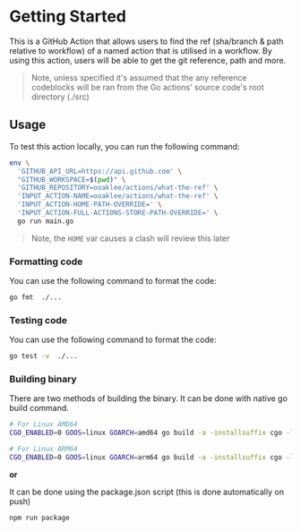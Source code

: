 # Getting Started

This is a GitHub Action that allows users to find the ref (sha/branch & path relative to workflow) of a named action that is utilised in a workflow. By using this action, users will be able to get the git reference, path and more.


> Note, unless specified it's assumed that the any reference codeblocks will be ran from the Go actions' source code's root directory (./src)

## Usage

To test this action locally, you can run the following command:

```sh
env \
  'GITHUB_API_URL=https://api.github.com' \
  "GITHUB_WORKSPACE=$(pwd)" \
  'GITHUB_REPOSITORY=ooaklee/actions/what-the-ref' \
  'INPUT_ACTION-NAME=ooaklee/actions/what-the-ref' \
  'INPUT_ACTION-HOME-PATH-OVERRIDE=' \
  'INPUT_ACTION-FULL-ACTIONS-STORE-PATH-OVERRIDE=' \
  go run main.go
```

> Note, the `HOME` var causes a clash will review this later

### Formatting code

You can use the following command to format the code:

```sh
go fmt  ./...
```

### Testing code

You can use the following command to format the code:

```sh
go test -v  ./...
```

### Building binary

There are two methods of building the binary. It can be done with native go build command.


```sh
# For Linux AMD64
CGO_ENABLED=0 GOOS=linux GOARCH=amd64 go build -a -installsuffix cgo -ldflags=\"-w -s\" -o dist/action-amd64 main.go

# For Linux ARM64
CGO_ENABLED=0 GOOS=linux GOARCH=arm64 go build -a -installsuffix cgo -ldflags=\"-w -s\" -o dist/action-arm64 main.go
```

**or**

It can be done using the package.json script (this is done automatically on push)

```sh
npm run package
```
